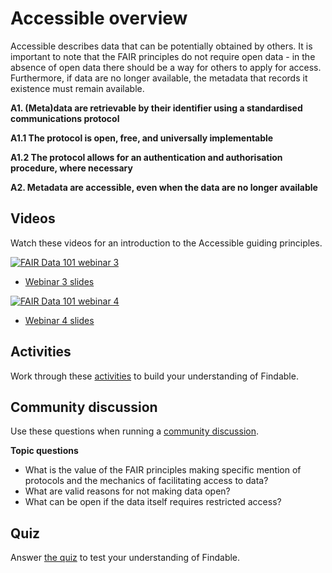 # Accessible overview

Accessible describes data that can be potentially obtained by others. It is important to note that the FAIR principles do not require open data - in the absence of open data there
should be a way for others to apply for access. Furthermore, if data are no longer available, the metadata that records it existence must remain available.

**A1. (Meta)data are retrievable by their identifier using a standardised communications protocol**

**A1.1 The protocol is open, free, and universally implementable**

**A1.2 The protocol allows for an authentication and authorisation procedure, where necessary**

**A2. Metadata are accessible, even when the data are no longer available**

## Videos

Watch these videos for an introduction to the Accessible guiding principles.

[![FAIR Data 101 webinar 3](https://img.youtube.com/vi/TZzHAc6rhKI/0.jpg)](https://www.youtube.com/watch?v=TZzHAc6rhKI)

* [Webinar 3 slides](webinar-3-slides.pdf)

[![FAIR Data 101 webinar 4](https://img.youtube.com/vi/k10pIbkpsNA/0.jpg)](https://www.youtube.com/watch?v=k10pIbkpsNA)

* [Webinar 4 slides](webinar-4-slides.pdf)

## Activities

Work through these [activities](activities.md) to build your understanding of Findable.

## Community discussion

Use these questions when running a [community discussion](/course-resources/community-discussion-factsheet.md).

**Topic questions**
* What is the value of the FAIR principles making specific mention of protocols and the mechanics of facilitating access to data?
* What are valid reasons for not making data open?
* What can be open if the data itself requires restricted access?

## Quiz

Answer [the quiz](quiz.md) to test your understanding of Findable.
